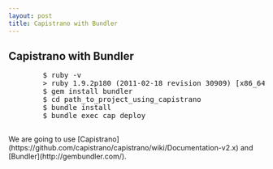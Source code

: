 ```yaml
---
layout: post
title: Capistrano with Bundler
---
```

<div class='container'>
  <div class='row'>
    <h2>Capistrano with Bundler</h2>
  </div>
  <div class='row'>
    <div class='span12'>
      <pre class='prettyprint'>
        $ ruby -v
        > ruby 1.9.2p180 (2011-02-18 revision 30909) [x86_64-darwin10.7.3]
        $ gem install bundler
        $ cd path_to_project_using_capistrano
        $ bundle install
        $ bundle exec cap deploy
      </pre>
    </div>
    <div class='span4'>
      We are going to use [Capistrano](https://github.com/capistrano/capistrano/wiki/Documentation-v2.x) and [Bundler](http://gembundler.com/).
    </div>
  </div>
</div>
